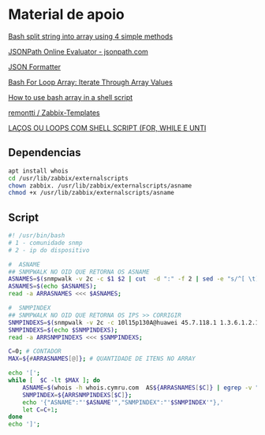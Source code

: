 # Material de apoio

[Bash split string into array using 4 simple methods
](https://www.golinuxcloud.com/bash-split-string-into-array-linux/)

[JSONPath Online Evaluator - jsonpath.com
](http://jsonpath.com/)

[JSON Formatter](https://jsonformatter.curiousconcept.com/)

[Bash For Loop Array: Iterate Through Array Values](https://www.cyberciti.biz/faq/bash-for-loop-array/)

[How to use bash array in a shell script](https://linuxconfig.org/how-to-use-arrays-in-bash-script)

[remontti / Zabbix-Templates](https://github.com/remontti/Zabbix-Templates/tree/main/Huawei/BGP)

[LAÇOS OU LOOPS COM SHELL SCRIPT (FOR, WHILE E UNTI](https://www.livrosdelinux.com.br/lacos-ou-loops-for-while-e-until/)

## Dependencias

```sh
apt install whois
cd /usr/lib/zabbix/externalscripts
chown zabbix. /usr/lib/zabbix/externalscripts/asname
chmod +x /usr/lib/zabbix/externalscripts/asname
```

## Script

```sh
#! /usr/bin/bash
# 1 - comunidade snmp
# 2 - ip do dispositivo

#  ASNAME
## SNMPWALK NO OID QUE RETORNA OS ASNAME
ASNAMES=$(snmpwalk -v 2c -c $1 $2 | cut  -d ":" -f 2 | sed -e "s/^[ \t]*//");
ASNAMES=$(echo $ASNAMES);
read -a ARRASNAMES <<< $ASNAMES;

#  SNMPINDEX
## SNMPWALK NO OID QUE RETORNA OS IPS >> CORRIGIR
SNMPINDEXS=$(snmpwalk -v 2c -c 10l15p130A@huawei 45.7.118.1 1.3.6.1.2.1.15.3.1.7 | cut  -d ":" -f 2 | sed -e "s/^[ \t]*//");
SNMPINDEXS=$(echo $SNMPINDEXS);
read -a ARRSNMPINDEXS <<< $SNMPINDEXS;

C=0; # CONTADOR
MAX=${#ARRASNAMES[@]}; # QUANTIDADE DE ITENS NO ARRAY

echo '[';
while [  $C -lt $MAX ]; do
    ASNAME=$(whois -h whois.cymru.com  AS${ARRASNAMES[$C]} | egrep -v "AS Name");
    SNMPINDEX=${ARRSNMPINDEXS[$C]};
    echo '{"ASNAME":"'$ASNAME'","SNMPINDEX":"'$SNMPINDEX'"},'
    let C=C+1;
done
echo ']';
```
